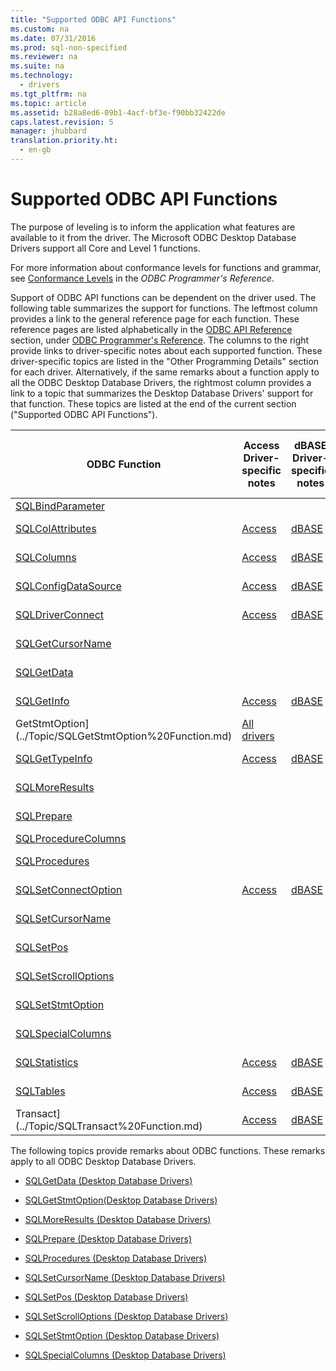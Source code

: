 ```yaml
---
title: "Supported ODBC API Functions"
ms.custom: na
ms.date: 07/31/2016
ms.prod: sql-non-specified
ms.reviewer: na
ms.suite: na
ms.technology: 
  - drivers
ms.tgt_pltfrm: na
ms.topic: article
ms.assetid: b28a8ed6-09b1-4acf-bf3e-f90bb32422de
caps.latest.revision: 5
manager: jhubbard
translation.priority.ht: 
  - en-gb
---
```

# Supported ODBC API Functions
The purpose of leveling is to inform the application what features are available to it from the driver. The Microsoft ODBC Desktop Database Drivers support all Core and Level 1 functions.  
  
 For more information about conformance levels for functions and grammar, see [Conformance Levels](../content/Conformance-Levels.md) in the *ODBC Programmer's Reference*.  
  
 Support of ODBC API functions can be dependent on the driver used. The following table summarizes the support for functions. The leftmost column provides a link to the general reference page for each function. These reference pages are listed alphabetically in the [ODBC API Reference](../content/ODBC-API-Reference.md) section, under [ODBC Programmer's Reference](../content/ODBC-Programmer-s-Reference.md). The columns to the right provide links to driver-specific notes about each supported function. These driver-specific topics are listed in the "Other Programming Details" section for each driver. Alternatively, if the same remarks about a function apply to all the ODBC Desktop Database Drivers, the rightmost column provides a link to a topic that summarizes the Desktop Database Drivers' support for that function. These topics are listed at the end of the current section ("Supported ODBC API Functions").  
  
|ODBC Function|Access Driver-specific notes|dBASE Driver-specific notes|Paradox Driver-specific notes|Text File Driver-specific notes|Excel Driver-specific notes|Notes relevant to all drivers|  
|-------------------|-----------------------------------|----------------------------------|------------------------------------|--------------------------------------|----------------------------------|-----------------------------------|  
|[SQLBindParameter](../content/SQLBindParameter-Function.md)|||||[Excel](../content/SQLBindParameter--Excel-Driver-.md)||  
|[SQLColAttributes](../content/SQLColAttributes-Function.md)|[Access](../content/SQLColAttributes--Access-Driver-.md)|[dBASE](../content/SQLColAttributes--dBASE-Driver-.md)|[Paradox](../content/SQLColAttributes--Paradox-Driver-.md)|[Text File](../content/SQLColAttributes--Text-File-Driver-.md)|[Excel](../content/SQLColAttributes--Excel-Driver-.md)||  
|[SQLColumns](../content/SQLColAttributes-Function.md)|[Access](../content/SQLColAttributes--Access-Driver-.md)|[dBASE](../content/SQLColAttributes--dBASE-Driver-.md)|[Paradox](../content/SQLColAttributes--Paradox-Driver-.md)|[Text File](../content/SQLColAttributes--Text-File-Driver-.md)|[Excel](../content/SQLColAttributes--Excel-Driver-.md)||  
|[SQLConfigDataSource](../content/SQLConfigDataSource-Function.md)|[Access](../content/SQLConfigDataSource--Access-Driver-.md)|[dBASE](../content/SQLConfigDataSource--dBASE-Driver-.md)|[Paradox](../content/SQLConfigDataSource--Paradox-Driver-.md)|[Text File](../content/SQLConfigDataSource--Text-File-Driver-.md)|[Excel](../content/ODBC-Jet-SQLConfigDataSource--Excel-Driver-.md)||  
|[SQLDriverConnect](../content/SQLDriverConnect-Function.md)|[Access](../content/SQLDriverConnect--Access-Driver-.md)|[dBASE](../content/SQLDriverConnect--dBASE-Driver-.md)|[Paradox](../content/SQLDriverConnect--Paradox-Driver-.md)|[Text File](../content/SQLDriverConnect--Text-File-Driver-.md)|[Excel](../content/SQLDriverConnect--Excel-Driver-.md)||  
|[SQLGetCursorName](../content/SQLGetCursorName-Function.md)||||||[All drivers](../content/SQLGetCursorName--Desktop-Database-Drivers-.md)|  
|[SQLGetData](../content/SQLGetData-Function.md)||||||[All drivers](../content/SQLGetData--Desktop-Database-Drivers-.md)|  
|[SQLGetInfo](../content/SQLGetInfo-Function.md)|[Access](../content/SQLGetInfo--Access-Driver-.md)|[dBASE](../content/SQLGetInfo--dBASE-Driver-.md)|[Paradox](../content/SQLGetInfo--Paradox-Driver-.md)|[Text File](../content/SQLGetInfo--Text-File-Driver-.md)|[Excel](../content/SQLGetInfo--Excel-Driver-.md)||  
GetStmtOption](../Topic/SQLGetStmtOption%20Function.md)|[All drivers](../content/SQLGetStmtOption--Desktop-Database-Drivers-.md)||||||  
|[SQLGetTypeInfo](../content/SQLGetTypeInfo-Function.md)|[Access](../content/SQLGetTypeInfo--Access-Driver-.md)|[dBASE](../content/SQLGetTypeInfo--dBASE-Driver-.md)|[Paradox](../content/SQLGetTypeInfo--Paradox-Driver-.md)|[Text File](../content/SQLGetTypeInfo--Text-File-Driver-.md)|[Excel](../content/SQLGetTypeInfo--Excel-Driver-.md)||  
|[SQLMoreResults](../content/SQLMoreResults-Function.md)||||||[All drivers](../content/SQLMoreResults--Desktop-Database-Drivers-.md)|  
|[SQLPrepare](../content/SQLPrepare-Function.md)||||||[All drivers](../content/SQLPrepare--Desktop-Database-Drivers-.md)|  
|[SQLProcedureColumns](../content/SQLProcedureColumns-Function.md)||||||[Access](../content/SQLProcedureColumns--Access-Driver-.md)|  
|[SQLProcedures](../content/SQLProcedures-Function.md)||||||[All drivers](../content/SQLProcedures--Desktop-Database-Drivers-.md)|  
|[SQLSetConnectOption](../content/SQLSetConnectOption-Function.md)|[Access](../content/SQLSetConnectOption--Access-Driver-.md)|[dBASE](../content/SQLSetConnectOption--dBASE-Driver-.md)|[Paradox](../content/SQLSetConnectOption--Paradox-Driver-.md)|[Text File](../content/SQLSetConnectOption--Text-File-Driver-.md)|[Excel](../content/SQLSetConnectOption--Excel-Driver-.md)||  
|[SQLSetCursorName](../content/SQLSetCursorName-Function.md)||||||[All drivers](../content/SQLSetCursorName--Desktop-Database-Drivers-.md)|  
|[SQLSetPos](../content/SQLSetPos-Function.md)||||||[All drivers](../content/SQLSetPos--Desktop-Database-Drivers-.md)|  
|[SQLSetScrollOptions](../content/SQLSetScrollOptions-Function.md)||||||[All drivers](../content/SQLSetScrollOptions--Desktop-Database-Drivers-.md)|  
|[SQLSetStmtOption](../content/SQLSetStmtOption-Function.md)||||||[All drivers](../content/SQLSetStmtOption--Desktop-Database-Drivers-.md)|  
|[SQLSpecialColumns](../content/SQLSpecialColumns-Function.md)||||||[All drivers](../content/SQLSpecialColumns--Desktop-Database-Drivers-.md)|  
|[SQLStatistics](../content/SQLStatistics-Function.md)|[Access](../content/SQLStatistics--Access-Driver-.md)|[dBASE](../content/SQLStatistics--dBASE-Driver-.md)|[Paradox](../content/SQLStatistics--Paradox-Driver-.md)|[Text File](../content/SQLStatistics--Text-File-Driver-.md)|[Excel](../content/SQLStatistics--Excel-Driver-.md)||  
|[SQLTables](../content/SQLTables-Function.md)|[Access](../content/SQLTables--Access-Driver-.md)|[dBASE](../content/SQLTables--dBASE-Driver-.md)|[Paradox](../content/SQLTables--Paradox-Driver-.md)|[Text File](../content/SQLTables--Text-File-Driver-.md)|[Excel](../content/SQLTables--Excel-Driver-.md)||  
Transact](../Topic/SQLTransact%20Function.md)|[Access](../content/SQLTransact--Access-Driver-.md)|[dBASE](../content/SQLTransact--dBASE-Driver-.md)|[Paradox](../content/SQLTransact--Paradox-Driver-.md)|[Text File](../content/SQLTransact--Text-File-Driver-.md)|[Excel](../content/SQLTransact--Excel-Driver-.md)||  
  
 The following topics provide remarks about ODBC functions. These remarks apply to all ODBC Desktop Database Drivers.  
  
-   [SQLGetData (Desktop Database Drivers)](../content/SQLGetData--Desktop-Database-Drivers-.md)  
  
-   [SQLGetStmtOption(Desktop Database Drivers)](../content/SQLGetStmtOption--Desktop-Database-Drivers-.md)  
  
-   [SQLMoreResults (Desktop Database Drivers)](../content/SQLMoreResults--Desktop-Database-Drivers-.md)  
  
-   [SQLPrepare (Desktop Database Drivers)](../content/SQLPrepare--Desktop-Database-Drivers-.md)  
  
-   [SQLProcedures (Desktop Database Drivers)](../content/SQLProcedures--Desktop-Database-Drivers-.md)  
  
-   [SQLSetCursorName (Desktop Database Drivers)](../content/SQLSetCursorName--Desktop-Database-Drivers-.md)  
  
-   [SQLSetPos (Desktop Database Drivers)](../content/SQLSetPos--Desktop-Database-Drivers-.md)  
  
-   [SQLSetScrollOptions (Desktop Database Drivers)](../content/SQLSetScrollOptions--Desktop-Database-Drivers-.md)  
  
-   [SQLSetStmtOption (Desktop Database Drivers)](../content/SQLSetStmtOption--Desktop-Database-Drivers-.md)  
  
-   [SQLSpecialColumns (Desktop Database Drivers)](../content/SQLSpecialColumns--Desktop-Database-Drivers-.md)